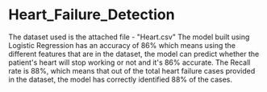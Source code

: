 # Heart_Failure_Detection

The dataset used is the attached file - "Heart.csv"
The model built using Logistic Regression has an accuracy of 86% which means using the different features that are in the dataset, the model can predict whether the patient's heart will stop working or not and it's 86% accurate.
The Recall rate is 88%, which means that out of the total heart failure cases provided in the dataset, the model has correctly identified 88% of the cases.
